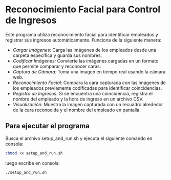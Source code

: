 # Reconocimiento Facial para Control de Ingresos

Este programa utiliza reconocimiento facial para identificar empleados y registrar sus ingresos automáticamente. Funciona de la siguiente manera:

- *Cargar Imágenes:* Carga las imágenes de los empleados desde una carpeta específica y guarda sus nombres.
- *Codificar Imágenes:* Convierte las imágenes cargadas en un formato que permite comparar y reconocer caras.
- *Captura de Cámara:* Toma una imagen en tiempo real usando la cámara web.
- *Reconocimiento Facial:* Compara la cara capturada con las imágenes de los empleados previamente codificadas para identificar coincidencias.
- *Registro de Ingresos:* Si se encuentra una coincidencia, registra el nombre del empleado y la hora de ingreso en un archivo CSV.
- *Visualización:* Muestra la imagen capturada con un recuadro alrededor de la cara reconocida y el nombre del empleado en pantalla.


## Para ejecutar el programa

Busca el archivo setup_and_run.sh y ejecuta el siguiente comando en consola:

```sh
chmod +x setup_and_run.sh
```

luego escribe en consola:

```sh
./setup_and_run.sh
```